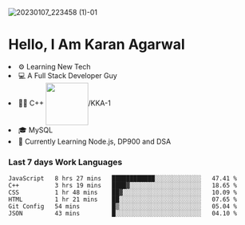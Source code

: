 ![20230107_223458 (1)-01](https://user-images.githubusercontent.com/85556603/212357966-4002f7aa-471b-4b3c-923d-f2b0d543cad5.jpeg)


<h1>Hello, I Am Karan Agarwal</h1>
<li>⚙ Learning New Tech</li>
<li>💻 A Full Stack Developer Guy</li>
<li>👨‍💻 C++ <img align="center" width="85" src="https://img.shields.io/badge/-LeetCode-FFA116?style=for-the-badge&logo=LeetCode&logoColor=black"/>/KKA-1</li> 
<li>🎓 MySQL 
<li>🙌 Currently Learning Node.js, DP900 and DSA</li>  
   
<h3>Last 7 days Work Languages </h3> 
     
<!--START_SECTION:waka-->

```text
JavaScript   8 hrs 27 mins   ████████████░░░░░░░░░░░░░   47.41 %
C++          3 hrs 19 mins   ████▓░░░░░░░░░░░░░░░░░░░░   18.65 %
CSS          1 hr 48 mins    ██▓░░░░░░░░░░░░░░░░░░░░░░   10.09 %
HTML         1 hr 21 mins    ██░░░░░░░░░░░░░░░░░░░░░░░   07.65 %
Git Config   54 mins         █▒░░░░░░░░░░░░░░░░░░░░░░░   05.04 %
JSON         43 mins         █░░░░░░░░░░░░░░░░░░░░░░░░   04.10 %
```

<!--END_SECTION:waka-->
